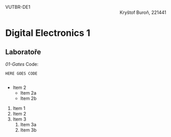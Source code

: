 <div align="left">VUTBR-DE1</div><div align="right">Kryštof Buroň, 221441</div>

# Digital Electronics 1
## Laboratoře
*01-Gates*
Code:
```
HERE GOES CODE


```
* Item 2
  * Item 2a
  * Item 2b
  
1. Item 1
1. Item 2
1. Item 3
   1. Item 3a
   1. Item 3b
